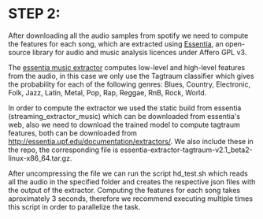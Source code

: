 

# STEP 2:

After downloading all the audio samples from spotify we need to compute the features for each song, which are extracted using [Essentia](http://essentia.upf.edu/documentation/), an open-source library for audio and music analysis licences under Affero GPL v3.

The [essentia music extractor](http://essentia.upf.edu/documentation/streaming_extractor_music.html) computes low-level and high-level features from the audio, in this case we only use the Tagtraum classifier which gives the probability for each of the following genres: Blues, Country, Electronic, Folk, Jazz, Latin, Metal, Pop, Rap, Reggae, RnB, Rock, World.

In order to compute the extractor we used the static build from essentia (streaming_extractor_music) which can be downloaded from essentia's web, also we need to download the trained model to compute tagtraum features, both can be downloaded from http://essentia.upf.edu/documentation/extractors/. We also include these in the repo, the corresponding file is essentia-extractor-tagtraum-v2.1_beta2-linux-x86_64.tar.gz.

After uncompressing the file we can run the script hd_test.sh which reads all the audio in the specified folder and creates the respective json files with the output of the extractor. Computing the features for each song takes aproximately 3 seconds, therefore we recommend executing multiple times this script in order to parallelize the task.

